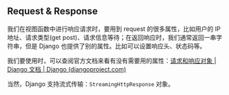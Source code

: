 ## Request & Response

我们在视图函数中进行响应请求时，要用到 request 的很多属性，比如用户的 IP  地址、请求类型(get post)、请求信息等待；在返回响应时，我们通常返回一串字符串，但是 Django 也提供了别的属性。比如可以设置响应头、状态码等。

我们要使用时，可以查阅官方文档来看有没有需要用的属性：[请求和响应对象 | Django 文档 | Django (djangoproject.com)](https://docs.djangoproject.com/zh-hans/4.1/ref/request-response/#module-django.http)



当然，Django 支持流式传输：`StreamingHttpResponse` 对象。
